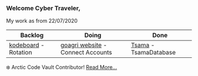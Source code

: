 ### Welcome Cyber Traveler,

My work as from 22/07/2020

Backlog | Doing | Done
------------ | ------------- | -------------
[kodeboard](https://github.com/agamedev/kodeboard) - Rotation | [goagri website](https://github.com/goagri) - Connect Accounts | [Tsama](https://github.com/KuberKode/Tsama) - TsamaDatabase

:snowflake: Arctic Code Vault Contributor!
[Read More...](https://github.blog/2020-07-16-github-archive-program-the-journey-of-the-worlds-open-source-code-to-the-arctic/)

<!--
**KuberKode/kuberkode** is a ✨ _special_ ✨ repository because its `README.md` (this file) appears on your GitHub profile.

Here are some ideas to get you started:

- 🔭 I’m currently working on ...
- 🌱 I’m currently learning ...
- 👯 I’m looking to collaborate on ...
- 🤔 I’m looking for help with ...
- 💬 Ask me about ...
- 📫 How to reach me: ...
- 😄 Pronouns: ...
- ⚡ Fun fact: ...
-->

